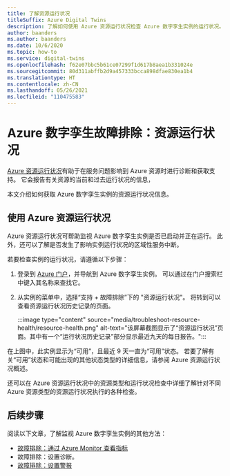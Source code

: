 ```yaml
---
title: 了解资源运行状况
titleSuffix: Azure Digital Twins
description: 了解如何使用 Azure 资源运行状况检查 Azure 数字孪生实例的运行状况。
author: baanders
ms.author: baanders
ms.date: 10/6/2020
ms.topic: how-to
ms.service: digital-twins
ms.openlocfilehash: f62e07bbc5b61ce07299f1d617b8aea1b331024e
ms.sourcegitcommit: 80d311abffb2d9a457333bcca898dfae830ea1b4
ms.translationtype: HT
ms.contentlocale: zh-CN
ms.lasthandoff: 05/26/2021
ms.locfileid: "110475583"
---
```

# <a name="troubleshooting-azure-digital-twins-resource-health"></a>Azure 数字孪生故障排除：资源运行状况

[Azure 资源运行状况](../service-health/resource-health-overview.md)有助于在服务问题影响到 Azure 资源时进行诊断和获取支持。 它会报告有关资源的当前和过去运行状况的信息，

本文介绍如何获取 Azure 数字孪生实例的资源运行状况信息。

## <a name="use-azure-resource-health"></a>使用 Azure 资源运行状况

Azure 资源运行状况可帮助监视 Azure 数字孪生实例是否已启动并正在运行。 此外，还可以了解是否发生了影响实例运行状况的区域性服务中断。

若要检查实例的运行状况，请遵循以下步骤：

1. 登录到 [Azure 门户](https://portal.azure.com)，并导航到 Azure 数字孪生实例。 可以通过在门户搜索栏中键入其名称来查找它。 

2. 从实例的菜单中，选择“支持 + 故障排除”下的 "资源运行状况"。 将转到可以查看资源运行状况历史记录的页面。 

    :::image type="content" source="media/troubleshoot-resource-health/resource-health.png" alt-text="该屏幕截图显示了“资源运行状况”页面。其中有一个“运行状况历史记录”部分显示最近九天的每日报告。":::

在上图中，此实例显示为“可用”，且最近 9 天一直为“可用”状态。 若要了解有关“可用”状态和可能出现的其他状态类型的详细信息，请参阅 Azure 资源运行状况概述。

还可以在 Azure 资源运行状况中的资源类型和运行状况检查中详细了解针对不同 Azure 资源类型的资源运行状况执行的各种检查。

## <a name="next-steps"></a>后续步骤

阅读以下文章，了解监视 Azure 数字孪生实例的其他方法：
* [故障排除：通过 Azure Monitor 查看指标](troubleshoot-metrics.md)
* 故障排除：设置诊断。
* [故障排除：设置警报](troubleshoot-alerts.md)
